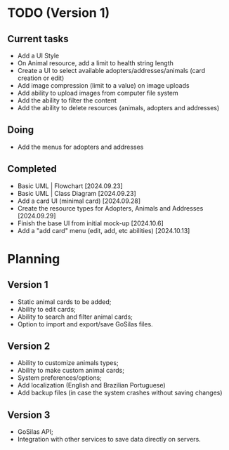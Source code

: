 # TODO (Version 1)
## Current tasks 
- Add a UI Style
- On Animal resource, add a limit to health string length
- Create a UI to select available adopters/addresses/animals (card creation or edit)
- Add image compression (limit to a value) on image uploads
- Add ability to upload images from computer file system
- Add the ability to filter the content
- Add the ability to delete resources (animals, adopters and addresses)

## Doing
- Add the menus for adopters and addresses

## Completed
- Basic UML | Flowchart [2024.09.23]
- Basic UML | Class Diagram [2024.09.23]
- Add a card UI (minimal card) [2024.09.28]
- Create the resource types for Adopters, Animals and Addresses [2024.09.29]
- Finish the base UI from initial mock-up [2024.10.6]
- Add a "add card" menu (edit, add, etc abilities) [2024.10.13]


# Planning
## Version 1
- Static animal cards to be added;
- Ability to edit cards;
- Ability to search and filter animal cards;
- Option to import and export/save GoSilas files.

## Version 2
- Ability to customize animals types;
- Ability to make custom animal cards;
- System preferences/options;
- Add localization (English and Brazilian Portuguese)
- Add backup files (in case the system crashes without saving changes)

## Version 3
- GoSilas API;
- Integration with other services to save data directly on servers.
